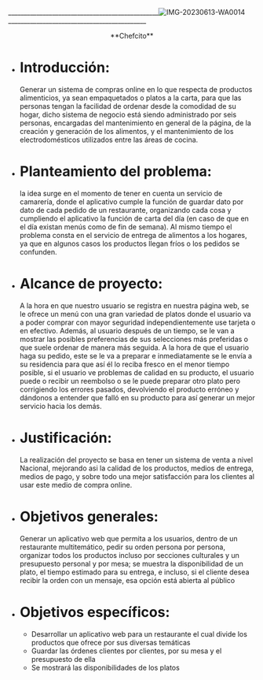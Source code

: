 ________________________________________________![IMG-20230613-WA0014](https://github.com/HailChefcito/Chefcito/assets/124916979/984139d2-be65-44f1-8411-f72f4d9273eb) ____________________________________________
<p align=center>
**Chefcito** 
</p>

* # Introducción:
  
  Generar un sistema de compras online en lo que respecta de productos alimenticios, ya sean empaquetados o platos a la carta, 
  para que las personas tengan la facilidad de ordenar desde la comodidad de su hogar, dicho sistema de negocio está siendo 
  administrado por seis personas, encargadas del mantenimiento en general de la página, de la creación y generación de los 
  alimentos, y el mantenimiento de los electrodomésticos utilizados entre las áreas de cocina.
  
* # Planteamiento del problema:

  la idea surge en el momento de tener en cuenta un servicio de camarería, donde el aplicativo cumple la función de guardar 
  dato por dato de cada pedido de un restaurante, organizando cada cosa y cumpliendo el aplicativo la función de carta del 
  día 
  (en caso de que en el día existan menús como de fin de semana). Al mismo tiempo el problema consta en el servicio de 
  entrega 
  de alimentos a los hogares, ya que en algunos casos los productos llegan fríos o los pedidos se confunden.

* # Alcance de proyecto:

  A la hora en que nuestro usuario se registra en nuestra página web, se le ofrece un menú con una gran variedad de platos 
  donde el usuario va a poder comprar con mayor seguridad independientemente use tarjeta o en efectivo. Además, al usuario 
  después de un tiempo, se le van a mostrar las posibles preferencias de sus selecciones más preferidas o que suele ordenar 
  de manera más seguida. A la hora de que el usuario haga su pedido, este se le va a preparar e inmediatamente se le envía 
  a su residencia para que así él lo reciba fresco en el menor tiempo posible, si el usuario ve problemas de calidad en su 
  producto, el usuario puede o recibir un reembolso o se le puede preparar otro plato pero corrigiendo los errores pasados, 
  devolviendo el producto erróneo y dándonos a entender que falló en su producto para así generar un mejor servicio hacia 
  los demás.

* # Justificación:

  La realización del proyecto se basa en tener un sistema de venta a nivel Nacional, mejorando asi la calidad de los 
  productos, medios de entrega, medios de pago, y sobre todo una mejor satisfacción para los clientes al usar este medio de 
  compra online.

* # Objetivos generales:

  Generar un aplicativo web que permita a los usuarios, dentro de un restaurante multitemático, pedir su orden persona por 
  persona, organizar todos los productos incluso
  por secciones culturales y un presupuesto personal y por mesa; se muestra la disponibilidad de un plato, el tiempo 
  estimado para su entrega, e incluso, si el cliente desea recibir la orden con un mensaje, esa opción está abierta al 
  público

* # Objetivos específicos:

  * Desarrollar un aplicativo web para un restaurante el cual divide los productos que ofrece por sus diversas temáticas
  * Guardar las órdenes clientes por clientes, por su mesa y el presupuesto de ella
  * Se mostrará las disponibilidades de los platos



  
